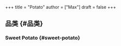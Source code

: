 +++
title = "Potato"
author = ["Max"]
draft = false
+++

## 品类 {#品类}


### Sweet Potato {#sweet-potato}